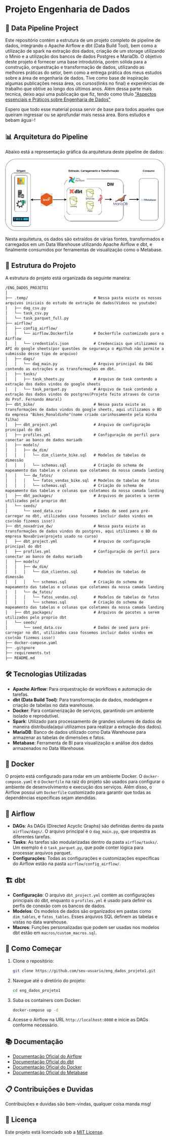 # Projeto Engenharia de Dados
## 🚀 Data Pipeline Project

Este repositório contém a estrutura de um projeto completo de pipeline de dados, integrando o Apache Airflow e dbt (Data Build Tool), bem como a utilização de spark na extração dos dados, criação de um storage utilizando o Minio e a utilização dos bancos de dados Postgres e MariaDb. O objetivo deste projeto é fornecer uma base introdutória, porém sólida para a construção, orquestração e transformação de dados, utilizando as melhores práticas do setor, bem como a entrega prática dos meus estudos sobre a área de engenharia de dados. Tive como base de inspiração algumas publicações nessa área, os cursos(links no final) e experiências de trabalho que obtive ao longo dos últimos anos. 
Além dessa parte mais tecnica, deixo aqui uma publicação que fiz, tendo como título ["Aspectos essenciais e Práticos sobre Engenharia de Dados"](https://medium.com/@wuldsonfran/aspectos-essenciais-e-práticos-sobre-engenharia-de-dados-um-guia-completo-b98b6abd16cd)

Espero que todo esse material possa servir de base para todos aqueles que queiram ingressar ou se aprofundar mais nessa area. 
Bons estudos e bebam água💦!

## 📊 Arquitetura do Pipeline
Abaixo está a representação gráfica da arquitetura deste pipeline de dados:

![Arquitetura do Pipeline](Dw_LakeEstudo.png)

Nesta arquitetura, os dados são extraídos de várias fontes, transformados e carregados em um Data Warehouse utilizando Apache Airflow e dbt, e finalmente consumidos por ferramentas de visualização como o Metabase.

## 📂 Estrutura do Projeto
A estrutura do projeto está organizada da seguinte maneira:

```
/ENG_DADOS_PROJETO1
│
├── .temp/                             # Nessa pasta existe os nossos arquivos iniciais do estudo de extração de dados(Videos no youtube)
│   ├── dag_csv.py
│   └── task_csv.py
│   └── task_parquet_full.py
├── airflow/
│   ├── config_airflow/
│   │   └── airflow.Dockerfile         # Dockerfile customizado para o Airflow
│   │   └── credentials.json           # Credenciais que utilizamos na API do google sheets(por questões de segurança o #github não permite a submissão desse tipo de arquivo)
│   ├── dags/
│   │   └── dag_main.py                # Arquivo principal da DAG contendo as extrações e as transformações em dbt.
│   ├── tasks/
│   │   ├── task_sheets.py             # Arquivo de task contendo a extração dos dados vindos do google sheets
│   │   └── task_parquet.py            # Arquivo de task contendo a extração dos dados vindos do postgres(Projeto feito atraves do curso do Prof. Fernando Amaral)
├── dbt_bike/                          # Nessa pasta existe as transformações de dados vindos do google sheets, aqui utilizamos o BD da empresa "Bikes_Ronaldinho"(nome criado carinhosamente pela minha filha)
│   ├── dbt_project.yml                # Arquivo de configuração principal do dbt
│   ├── profiles.yml                   # Configuração de perfil para conectar ao banco de dados mariadb
│   ├── models/
│   │   ├── dw_dim/
│   │   │   └── dim_cliente_bike.sql   # Modelos de tabelas de dimessão
│   │   │   └── schemas.sql            # Criação do schema de mapeamento das tabelas e colunas que coletamos da nossa camada landing 
│   │   └── dw_fatos/
│   │   │   └── fatos_vendas_bike.sql  # Modelos de tabelas de fatos
│   │   │   └── schemas.sql            # Criação do schema de mapeamento das tabelas e colunas que coletamos da nossa camada landing 
│   ├── dbt_packages/                  # Arquivos de pacotes a serem utilizados pelo proprio dbt         
│   └── seeds/
│       └── seed_data.csv              # Dados de seed para pré-carregar no dbt, utilizados caso fossemos incluir dados vindos em csv(não fizemos isso!)
├── dbt_novadrive_dw/                  # Nessa pasta existe as transformações de dados vindos do postgres, aqui utilizamos o BD da empresa NovaDrive(projeto usado no curso)
│   ├── dbt_project.yml                # Arquivo de configuração principal do dbt
│   ├── profiles.yml                   # Configuração de perfil para conectar ao banco de dados mariadb
│   ├── models/
│   │   ├── dw_dim/
│   │   │   └── dim_clientes.sql       # Modelos de tabelas de dimessão
│   │   │   └── schemas.sql            # Criação do schema de mapeamento das tabelas e colunas que coletamos da nossa camada landing 
│   │   └── dw_fatos/
│   │   │   └── fatos_vendas.sql       # Modelos de tabelas de fatos
│   │   │   └── schemas.sql            # Criação do schema de mapeamento das tabelas e colunas que coletamos da nossa camada landing 
│   ├── dbt_packages/                  # Arquivos de pacotes a serem utilizados pelo proprio dbt         
│   └── seeds/
│       └── seed_data.csv              # Dados de seed para pré-carregar no dbt, utilizados caso fossemos incluir dados vindos em csv(não fizemos isso!)    
├── docker-compose.yaml
├── .gitgnore
├── requirements.txt
├── README.md
```

## 🛠️ Tecnologias Utilizadas 
- **Apache Airflow**: Para orquestração de workflows e automação de tarefas. 
- **dbt (Data Build Tool)**: Para transformação de dados, modelagem e criação de tabelas no data warehouse. 
- **Docker**: Para containerização de serviços, garantindo um ambiente isolado e reprodutível.
- **Spark**: Utilizado para processamento de grandes volumes de dados de maneira distribuída(aqui utilizamos para realizar a extração dos dados). 
- **MariaDB**: Banco de dados utilizado como Data Warehouse para armazenar as tabelas de dimensões e fatos. 
- **Metabase**: Ferramenta de BI para visualização e análise dos dados armazenados no Data Warehouse. 


## 🐳 Docker
O projeto está configurado para rodar em um ambiente Docker. O `docker-compose.yaml` e o `Dockerfile` na raiz do projeto são usados para configurar o ambiente de desenvolvimento e execução dos serviços. Além disso, o Airflow possui um `Dockerfile` customizado para garantir que todas as dependências específicas sejam atendidas.

## 📄 Airflow
- **DAGs**: As DAGs (Directed Acyclic Graphs) são definidas dentro da pasta `airflow/dags/`. O arquivo principal é o `dag_main.py`, que orquestra as diferentes tarefas.
- **Tasks**: As tarefas são modularizadas dentro da pasta `airflow/tasks/`. Um exemplo é o `task_parquet.py`, que pode conter lógica para processar arquivos parquet.
- **Configurações**: Todas as configurações e customizações específicas do Airflow estão na pasta `airflow/config_airflow/`.

## 🏗️ dbt
- **Configuração**: O arquivo `dbt_project.yml` contém as configurações principais do dbt, enquanto o `profiles.yml` é usado para definir os perfis de conexão com os bancos de dados.
- **Modelos**: Os modelos de dados são organizados em pastas como `dim_tables`, e `fatos_tables`. Esses arquivos SQL definem as tabelas e vistas no data warehouse.
- **Macros**: Funções personalizadas que podem ser usadas nos modelos dbt estão em `macros/custom_macros.sql`.

## 🚀 Como Começar

1. Clone o repositório:
   ```bash
   git clone https://github.com/seu-usuario/eng_dados_projeto1.git
   ```
2. Navegue até o diretório do projeto:
   ```bash
   cd eng_dados_projeto1
   ```
3. Suba os containers com Docker:
   ```bash
   docker-compose up -d
   ```
4. Acesse o Airflow na URL `http://localhost:8080` e inicie as DAGs conforme necessário.

## 📚 Documentação

- [Documentação Oficial do Airflow](https://airflow.apache.org/docs/)
- [Documentação Oficial do dbt](https://docs.getdbt.com/)
- [Documentação Oficial do Docker](https://docs.docker.com)
- [Documentação Oficial do Metabase](https://www.metabase.com/docs/latest/)

## 📋 Contribuições e Duvidas

Contribuições e duvidas são bem-vindas, qualquer coisa manda msg!

## 📝 Licença

Este projeto está licenciado sob a [MIT License](LICENSE).
